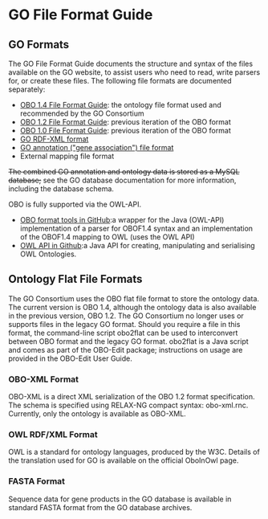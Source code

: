 <!-- Links/info on this page to SQL, needs to be replaced with current info.  Also maybe eliminate formats no longer supported/preferred?? (Old OBO, etc.)-->

# GO File Format Guide
## GO Formats

The GO File Format Guide documents the structure and syntax of the files available on the GO website, to assist users who need to read, write parsers for, or create these files. The following file formats are documented separately:

* [OBO 1.4 File Format Guide](TheOBOFlatFileFormat1_4SyntaxandSemantics.md): the ontology file format used and recommended by the GO Consortium
* [OBO 1.2 File Format Guide](TheOBOFlatFileFormatSpecificationversion1_2.md): previous iteration of the OBO format
* [OBO 1.0 File Format Guide](TheOBOFlatFileFormatSpecificationversion1_0.md): previous iteration of the OBO format
* [GO RDF-XML format](GORDFXMLFileFormat.md)
* [GO annotation ("gene association") file format](GOAnnotationFileFormats.md)
* External mapping file format

~~The combined GO annotation and ontology data is stored as a MySQL database;~~ see the GO database documentation for more information, including the database schema.

OBO is fully supported via the OWL-API.

* [OBO format tools in GitHub](https://github.com/oboformat/oboformat-tools):a wrapper for the Java (OWL-API) implementation of a parser for OBOF1.4 syntax and an implementation of the OBOF1.4 mapping to OWL (uses the OWL API)
* [OWL API in Github](https://github.com/owlcs/owlapi):a Java API for creating, manipulating and serialising OWL Ontologies.

 
## Ontology Flat File Formats

The GO Consortium uses the OBO flat file format to store the ontology data. The current version is OBO 1.4, although the ontology data is also available in the previous version, OBO 1.2. The GO Consortium no longer uses or supports files in the legacy GO format. Should you require a file in this format, the command-line script obo2flat can be used to interconvert between OBO format and the legacy GO format. obo2flat is a Java script and comes as part of the OBO-Edit package; instructions on usage are provided in the OBO-Edit User Guide.
### OBO-XML Format

OBO-XML is a direct XML serialization of the OBO 1.2 format specification. The schema is specified using RELAX-NG compact syntax: obo-xml.rnc. Currently, only the ontology is available as OBO-XML.
### OWL RDF/XML Format

OWL is a standard for ontology languages, produced by the W3C. Details of the translation used for GO is available on the official OboInOwl page.
### FASTA Format

Sequence data for gene products in the GO database is available in standard FASTA format from the GO database archives.
